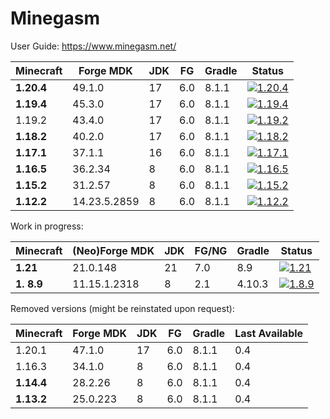 # Minegasm

User Guide: https://www.minegasm.net/

| Minecraft                 | Forge MDK    | JDK | FG  | Gradle | Status                                                                                                                                                                                        |
|---------------------------|--------------|-----|-----|--------|-----------------------------------------------------------------------------------------------------------------------------------------------------------------------------------------------|
| **1.20.4**                | 49.1.0       | 17  | 6.0 | 8.1.1  | [![1.20.4](https://github.com/RainbowVille/minegasm/actions/workflows/gradle-forge-1.20.4.yml/badge.svg)](https://github.com/RainbowVille/minegasm/actions/workflows/gradle-forge-1.20.4.yml) |
| **1.19.4**                | 45.3.0       | 17  | 6.0 | 8.1.1  | [![1.19.4](https://github.com/RainbowVille/minegasm/actions/workflows/gradle-forge-1.19.4.yml/badge.svg)](https://github.com/RainbowVille/minegasm/actions/workflows/gradle-forge-1.19.4.yml) |
| 1.19.2                    | 43.4.0       | 17  | 6.0 | 8.1.1  | [![1.19.2](https://github.com/RainbowVille/minegasm/actions/workflows/gradle-forge-1.19.2.yml/badge.svg)](https://github.com/RainbowVille/minegasm/actions/workflows/gradle-forge-1.19.2.yml) |
| **1.18.2**                | 40.2.0       | 17  | 6.0 | 8.1.1  | [![1.18.2](https://github.com/RainbowVille/minegasm/actions/workflows/gradle-forge-1.18.2.yml/badge.svg)](https://github.com/RainbowVille/minegasm/actions/workflows/gradle-forge-1.18.2.yml) |
| **1.17.1**                | 37.1.1       | 16  | 6.0 | 8.1.1  | [![1.17.1](https://github.com/RainbowVille/minegasm/actions/workflows/gradle-forge-1.17.1.yml/badge.svg)](https://github.com/RainbowVille/minegasm/actions/workflows/gradle-forge-1.17.1.yml) |
| **1.16.5**                | 36.2.34      | 8   | 6.0 | 8.1.1  | [![1.16.5](https://github.com/RainbowVille/minegasm/actions/workflows/gradle-forge-1.16.5.yml/badge.svg)](https://github.com/RainbowVille/minegasm/actions/workflows/gradle-forge-1.16.5.yml) |
| **1.15.2**                | 31.2.57      | 8   | 6.0 | 8.1.1  | [![1.15.2](https://github.com/RainbowVille/minegasm/actions/workflows/gradle-forge-1.15.2.yml/badge.svg)](https://github.com/RainbowVille/minegasm/actions/workflows/gradle-forge-1.15.2.yml) |
| **1.12.2**                | 14.23.5.2859 | 8   | 6.0 | 8.1.1  | [![1.12.2](https://github.com/RainbowVille/minegasm/actions/workflows/gradle-forge-1.12.2.yml/badge.svg)](https://github.com/RainbowVille/minegasm/actions/workflows/gradle-forge-1.12.2.yml) |

Work in progress:

| Minecraft  | (Neo)Forge MDK | JDK | FG/NG | Gradle | Status                                                                                                                                                                                        |
|------------|----------------|-----|-------|--------|-----------------------------------------------------------------------------------------------------------------------------------------------------------------------------------------------|
| **1.21**   | 21.0.148       | 21  | 7.0   | 8.9    | [![1.21](https://github.com/RainbowVille/minegasm/actions/workflows/gradle-neoforge-1.21.yml/badge.svg)](https://github.com/RainbowVille/minegasm/actions/workflows/gradle-neoforge-1.21.yml) |
| **1. 8.9** | 11.15.1.2318   | 8   | 2.1   | 4.10.3 | [![1.8.9](https://github.com/RainbowVille/minegasm/actions/workflows/gradle-forge-1.8.9.yml/badge.svg)](https://github.com/RainbowVille/minegasm/actions/workflows/gradle-forge-1.8.9.yml)    |

Removed versions (might be reinstated upon request):

| Minecraft  | Forge MDK | JDK | FG  | Gradle | Last Available |
|------------|-----------|-----|-----|--------|----------------|
| 1.20.1     | 47.1.0    | 17  | 6.0 | 8.1.1  | 0.4            |
| 1.16.3     | 34.1.0    | 8   | 6.0 | 8.1.1  | 0.4            |
| **1.14.4** | 28.2.26   | 8   | 6.0 | 8.1.1  | 0.4            |
| **1.13.2** | 25.0.223  | 8   | 6.0 | 8.1.1  | 0.4            |
